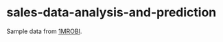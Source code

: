 # sales-data-analysis-and-prediction
Sample data from [1MROBI](https://github.com/1MROBI/Sales-Data-Analysis--POWER-BI).
